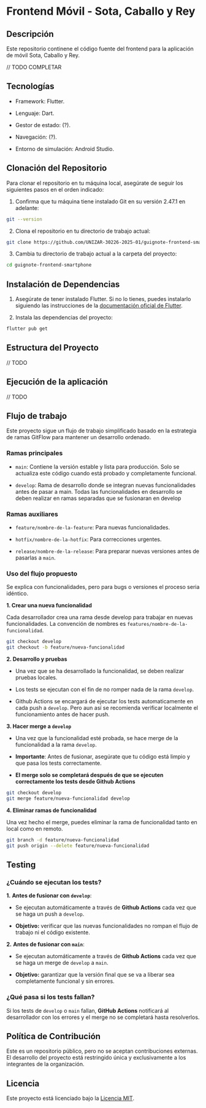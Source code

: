 # Frontend Móvil - Sota, Caballo y Rey
 

## Descripción
Este repositorio continene el código fuente del frontend para la aplicación de móvil Sota, Caballo y Rey.

// TODO COMPLETAR

## Tecnologías
* Framework: Flutter.

* Lenguaje: Dart.

* Gestor de estado: (?).

* Navegación: (?).

* Entorno de simulación: Android Studio.

## Clonación del Repositorio

Para clonar el repositorio en tu máquina local, asegúrate de seguir los siguientes pasos en el orden indicado:

1. Confirma que tu máquina tiene instalado Git en su versión 2.47.1 en adelante:
```bash
git --version
```

2. Clona el repositorio en tu directorio de trabajo actual:
```bash
git clone https://github.com/UNIZAR-30226-2025-01/guignote-frontend-smartphone
```

3. Cambia tu directorio de trabajo actual a la carpeta del proyecto:
```bash
cd guignote-frontend-smartphone
```

## Instalación de Dependencias

1. Asegúrate de tener instalado Flutter. Si no lo tienes, puedes instalarlo siguiendo las instrucciones de la [documentación oficial de Flutter](https://docs.flutter.dev/get-started/install?_gl=1*qgu9hf*_ga*MTEzNTAzMjY5My4xNzM5MDA5ODkz*_ga_04YGWK0175*MTczOTAwOTg5NC4xLjAuMTczOTAwOTg5NC4wLjAuMA..).

2. Instala las dependencias del proyecto:
```bash
flutter pub get
```

## Estructura del Proyecto

// TODO

## Ejecución de la aplicación

// TODO

## Flujo de trabajo

Este proyecto sigue un flujo de trabajo simplificado basado en la estrategia de ramas GitFlow para mantener un desarrollo ordenado.

### Ramas principales
   * `main`: Contiene la versión estable y lista para producción. Solo se actualiza este código cuando está probado y completamente funcional.
   
   * `develop`: Rama de desarrollo donde se integran nuevas funcionalidades antes de pasar a main. Todas las funcionalidades en desarrollo se deben realizar en ramas separadas que se fusionaran en develop 
  
### Ramas auxiliares
* `feature/nombre-de-la-feature`: Para nuevas funcionalidades.
  
* `hotfix/nombre-de-la-hotfix`: Para correcciones urgentes.
  
* `release/nombre-de-la-release`: Para preparar nuevas versiones antes de pasarlas a `main`.


### Uso del flujo propuesto

Se explica con funcionalidades, pero para bugs o versiones el proceso seria idéntico.

 **1. **Crear una nueva funcionalidad****

 Cada desarrollador crea una rama desde develop para trabajar en nuevas funcionalidades. La convención de nombres es `features/nombre-de-la-funcionalidad`.
```bash
git checkout develop
git checkout -b feature/nueva-funcionalidad
```

 **2. **Desarrollo y pruebas****
* Una vez que se ha desarrollado la funcionalidad, se deben realizar pruebas locales.

* Los tests se ejecutan con el fin de no romper nada de la rama `develop`.

* Github Actions se encargará de ejecutar los tests automaticamente en cada push a `develop`. Pero aun así se recomienda verificar localmente el funcionamiento antes de hacer push.

**3. **Hacer merge a `develop`****

* Una vez que la funcionalidad esté probada, se hace merge de la funcionalidad a la rama `develop`.

* **Importante**: Antes de fusionar, asegúrate que tu código está limpio y que pasa los tests correctamente.

* **El merge solo se completará después de que se ejecuten correctamente los tests desde Github Actions**
```bash
git checkout develop
git merge feature/nueva-funcionalidad develop
```
**4. **Eliminar ramas de funcionalidad****

Una vez hecho el merge, puedes eliminar la rama de funcionalidad tanto en local como en remoto.
```bash
git branch -d feature/nueva-funcionalidad
git push origin --delete feature/nueva-funcionalidad
```

## Testing

### ¿Cuándo se ejecutan los tests?
**1.** **Antes de fusionar con `develop`**: 
   
   * Se ejecutan automáticamente a través de **Github Actions** cada vez que se haga un push a `develop`.

   * **Objetivo:** verificar que las nuevas funcionalidades no rompan el flujo de trabajo ni 
   el código existente. 

**2.** **Antes de fusionar con `main`**:

   * Se ejecutan automáticamente a través de **Github Actions** cada vez que se haga un merge de `develop` a `main`.

   * **Objetivo:** garantizar que la versión final que se va a liberar sea completamente funcional y sin errores.

### ¿Qué pasa si los tests fallan?

Si los tests de `develop` o `main` fallan, **GitHub Actions** notificará al desarrollador con los errores y el merge no se completará hasta resolverlos.

## Política de Contribución

Este es un repositorio público, pero no se aceptan contribuciones externas. El desarrollo del proyecto está restringido única y exclusivamente a los integrantes de la organización.

## Licencia

Este proyecto está licenciado bajo la [Licencia MIT](LICENSE). 
